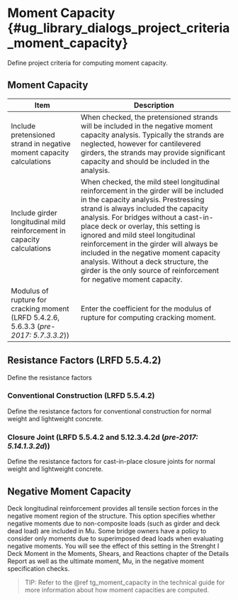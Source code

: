 Moment Capacity {#ug_library_dialogs_project_criteria_moment_capacity}
==============================================
Define project criteria for computing moment capacity.


Moment Capacity
----------------

Item | Description
-----|-------------
Include pretensioned strand in negative moment capacity calculations | When checked, the pretensioned strands will be included in the negative moment capacity analysis. Typically the strands are neglected, however for cantilevered girders, the strands may provide significant capacity and should be included in the analysis.
Include girder longitudinal mild reinforcement in capacity calculations | When checked, the mild steel longitudinal reinforcement in the girder will be included in the capacity analysis. Prestressing strand is always included the capacity analysis. For bridges without a cast-in-place deck or overlay, this setting is ignored and mild steel longitudinal reinforcement in the girder will always be included in the negative moment capacity analysis. Without a deck structure, the girder is the only source of reinforcement for negative moment capacity.
Modulus of rupture for cracking moment (LRFD 5.4.2.6, 5.6.3.3 (*pre-2017: 5.7.3.3.2*)) | Enter the coefficient for the modulus of rupture for computing cracking moment.

Resistance Factors (LRFD 5.5.4.2)
---------------------
Define the resistance factors

### Conventional Construction (LRFD 5.5.4.2) ###
Define the resistance factors for conventional construction for normal weight and lightweight concrete.

### Closure Joint (LRFD 5.5.4.2 and 5.12.3.4.2d (*pre-2017: 5.14.1.3.2d*)) ###
Define the resistance factors for cast-in-place closure joints for normal weight and lightweight concrete.

Negative Moment Capacity
------------------------
Deck longitudinal reinforcement provides all tensile section forces in the negative moment region of the structure. This option specifies whether negative moments due to non-composite loads (such as girder and deck dead load) are included in Mu. Some bridge owners have a policy to consider only moments due to superimposed dead loads when evaluating negative moments. You will see the effect of this setting in the Strenght I Deck Moment in the Moments, Shears, and Reactions chapter of the Details Report as well as the ultimate moment, Mu, in the negative moment specification checks.

> TIP: Refer to the @ref tg_moment_capacity in the technical guide for more information about how moment capacities are computed.

